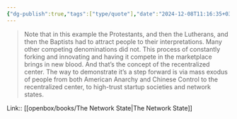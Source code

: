 ```yaml
---
{"dg-publish":true,"tags":["type/quote"],"date":"2024-12-08T11:16:35+03:00","title":"process of constantly forking and innovating and having it compete","modified_at":"2025-02-14T12:23:19+03:00","aliases":"process of constantly forking and innovating and having it compete","permalink":"/mine/quotes/202412081116/","dgPassFrontmatter":true}
---
```



> Note that in this example the Protestants, and then the Lutherans, and then the Baptists had to attract people to their interpretations. Many other competing denominations did not. This process of constantly forking and innovating and having it compete in the marketplace brings in new blood. And that’s the concept of the recentralized center. The way to demonstrate it’s a step forward is via mass exodus of people from both American Anarchy and Chinese Control to the recentralized center, to high-trust startup societies and network states.

Link:: [[openbox/books/The Network State|The Network State]]
